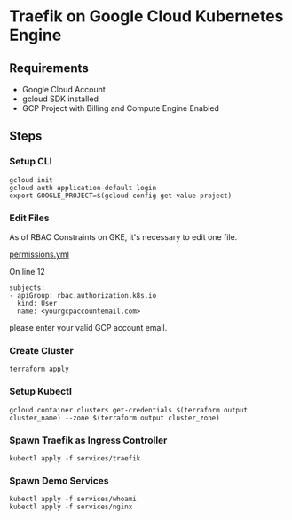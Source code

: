 # Traefik on Google Cloud Kubernetes Engine

## Requirements
* Google Cloud Account
* gcloud SDK installed
* GCP Project with Billing and Compute Engine Enabled

## Steps

### Setup CLI
```
gcloud init
gcloud auth application-default login
export GOOGLE_PROJECT=$(gcloud config get-value project)
```

### Edit Files

As of RBAC Constraints on GKE, it's necessary to edit one file. 

[permissions.yml](../services/traefik/permissions.yml)

On line 12
```
subjects:
- apiGroup: rbac.authorization.k8s.io
  kind: User
  name: <yourgcpaccountemail.com>
```

please enter your valid GCP account email.

### Create Cluster
```
terraform apply
```

### Setup Kubectl
```
gcloud container clusters get-credentials $(terraform output cluster_name) --zone $(terraform output cluster_zone)
```

### Spawn Traefik as Ingress Controller
```
kubectl apply -f services/traefik
```

### Spawn Demo Services
```
kubectl apply -f services/whoami
kubectl apply -f services/nginx
```